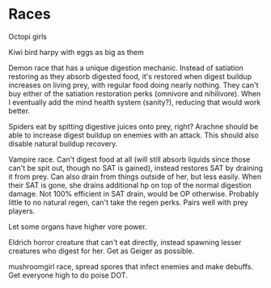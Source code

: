 # Races

Octopi girls

Kiwi bird harpy with eggs as big as them

Demon race that has a unique digestion mechanic. Instead of satiation restoring
as they absorb digested food, it's restored when digest buildup increases on
living prey, with regular food doing nearly nothing. They can't buy either of
the satiation restoration perks (omnivore and nihilivore). When I eventually add
the mind health system (sanity?), reducing that would work better.

Spiders eat by spitting digestive juices onto prey, right? Arachne should be
able to increase digest buildup on enemies with an attack. This should also
disable natural buildup recovery.

Vampire race. Can't digest food at all (will still absorb liquids since those
can't be spit out, though no SAT is gained), instead restores SAT by draining it
from prey. Can also drain from things outside of her, but less easily. When
their SAT is gone, she drains additional hp on top of the normal digestion
damage. Not 100% efficient in SAT drain, would be OP otherwise. Probably little
to no natural regen, can't take the regen perks. Pairs well with prey players.

Let some organs have higher vore power.

Eldrich horror creature that can't eat directly, instead spawning lesser
creatures who digest for her. Get as Geiger as possible.

mushroomgirl race, spread spores that infect enemies and make debuffs. Get
everyone high to do poise DOT.

